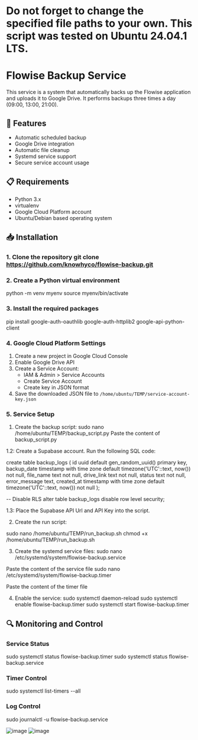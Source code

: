# Do not forget to change the specified file paths to your own. This script was tested on Ubuntu 24.04.1 LTS.

# Flowise Backup Service

This service is a system that automatically backs up the Flowise application and uploads it to Google Drive. It performs backups three times a day (09:00, 13:00, 21:00).

## 🚀 Features

- Automatic scheduled backup
- Google Drive integration
- Automatic file cleanup
- Systemd service support
- Secure service account usage

## 📋 Requirements

- Python 3.x
- virtualenv
- Google Cloud Platform account
- Ubuntu/Debian based operating system

## 📥 Installation

### 1. Clone the repository git clone https://github.com/knowhyco/flowise-backup.git


### 2. Create a Python virtual environment

python -m venv myenv
source myenv/bin/activate


### 3. Install the required packages

pip install google-auth-oauthlib google-auth-httplib2 google-api-python-client


### 4. Google Cloud Platform Settings

1. Create a new project in Google Cloud Console
2. Enable Google Drive API
3. Create a Service Account:
   - IAM & Admin > Service Accounts
   - Create Service Account
   - Create key in JSON format
4. Save the downloaded JSON file to `/home/ubuntu/TEMP/service-account-key.json`

### 5. Service Setup

1. Create the backup script:
sudo nano /home/ubuntu/TEMP/backup_script.py
Paste the content of backup_script.py

1.2: Create a Supabase account. Run the following SQL code:

create table backup_logs (
    id uuid default gen_random_uuid() primary key,
    backup_date timestamp with time zone default timezone('UTC'::text, now()) not null,
    file_name text not null,
    drive_link text not null,
    status text not null,
    error_message text,
    created_at timestamp with time zone default timezone('UTC'::text, now()) not null
);

-- Disable RLS
alter table backup_logs disable row level security;

1.3: Place the Supabase API Url and API Key into the script.


2. Create the run script:

sudo nano /home/ubuntu/TEMP/run_backup.sh
chmod +x /home/ubuntu/TEMP/run_backup.sh


3. Create the systemd service files:
sudo nano /etc/systemd/system/flowise-backup.service

Paste the content of the service file
sudo nano /etc/systemd/system/flowise-backup.timer

Paste the content of the timer file


4. Enable the service:
sudo systemctl daemon-reload
sudo systemctl enable flowise-backup.timer
sudo systemctl start flowise-backup.timer


## 🔍 Monitoring and Control

### Service Status
sudo systemctl status flowise-backup.timer
sudo systemctl status flowise-backup.service


### Timer Control
sudo systemctl list-timers --all


### Log Control
sudo journalctl -u flowise-backup.service

![image](https://github.com/user-attachments/assets/9e876688-63ea-420b-99ae-6eea7f9d4045)
![image](https://github.com/user-attachments/assets/c2730812-431d-48e3-8b18-dc39620f02fa)
